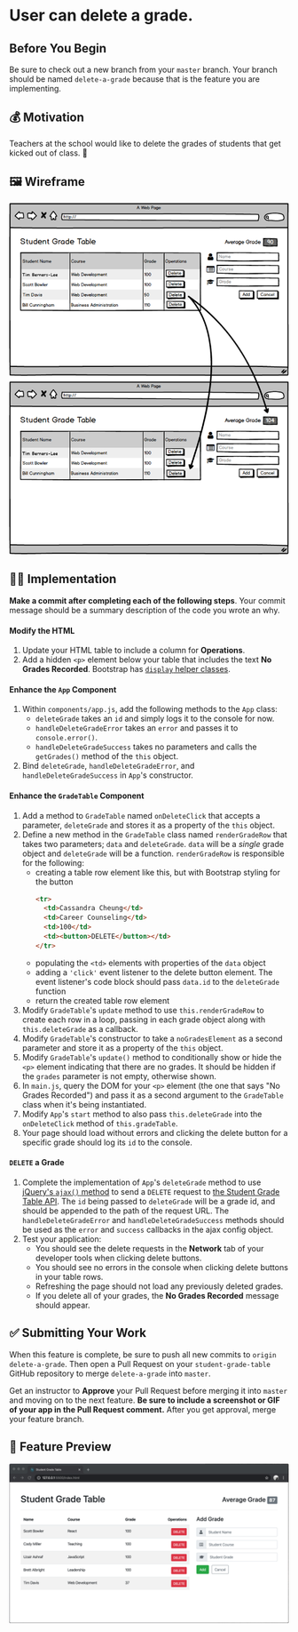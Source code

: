 # User can delete a grade.

## Before You Begin

Be sure to check out a new branch from your `master` branch. Your branch should be named `delete-a-grade` because that is the feature you are implementing.

## 💰 Motivation

Teachers at the school would like to delete the grades of students that get kicked out of class. 👢

## 🖼 Wireframe

<p align="middle">
  <img src="images/delete-a-grade-wireframe.png">
</p>

## 👷‍♀ Implementation

**Make a commit after completing each of the following steps**. Your commit message should be a summary description of the code you wrote an why.

#### Modify the HTML

1. Update your HTML table to include a column for **Operations**.
1. Add a hidden `<p>` element below your table that includes the text **No Grades Recorded**. Bootstrap has [`display` helper classes](https://getbootstrap.com/docs/4.4/utilities/display/#hiding-elements).

#### Enhance the `App` Component

1. Within `components/app.js`, add the following methods to the `App` class:
    - `deleteGrade` takes an `id` and simply logs it to the console for now.
    - `handleDeleteGradeError` takes an `error` and passes it to `console.error()`.
    - `handleDeleteGradeSuccess` takes no parameters and calls the `getGrades()` method of the `this` object.
1. Bind `deleteGrade`, `handleDeleteGradeError`, and `handleDeleteGradeSuccess` in `App`'s constructor.

#### Enhance the `GradeTable` Component

1. Add a method to `GradeTable` named `onDeleteClick` that accepts a parameter, `deleteGrade` and stores it as a property of the `this` object.
1. Define a new method in the `GradeTable` class named `renderGradeRow` that takes two parameters; `data` and `deleteGrade`. `data` will be a _single_ grade object and `deleteGrade` will be a function. `renderGradeRow` is responsible for the following:
    - creating a table row element like this, but with Bootstrap styling for the button
      ```html
      <tr>
        <td>Cassandra Cheung</td>
        <td>Career Counseling</td>
        <td>100</td>
        <td><button>DELETE</button></td>
      </tr>
      ```
    - populating the `<td>` elements with properties of the `data` object
    - adding a `'click'` event listener to the delete button element. The event listener's code block should pass `data.id` to the `deleteGrade` function
    - return the created table row element
1. Modify `GradeTable`'s `update` method to use `this.renderGradeRow` to create each row in a loop, passing in each grade object along with `this.deleteGrade` as a callback.
1. Modify `GradeTable`'s constructor to take a `noGradesElement` as a second parameter and store it as a property of the `this` object.
1. Modify `GradeTable`'s `update()` method to conditionally show or hide the `<p>` element indicating that there are no grades. It should be hidden if the `grades` parameter is not empty, otherwise shown.
1. In `main.js`, query the DOM for your `<p>` element (the one that says "No Grades Recorded") and pass it as a second argument to the `GradeTable` class when it's being instantiated.
1. Modify `App`'s `start` method to also pass `this.deleteGrade` into the `onDeleteClick` method of `this.gradeTable`.
1. Your page should load without errors and clicking the delete button for a specific grade should log its `id` to the console.

#### `DELETE` a Grade

1. Complete the implementation of `App`'s `deleteGrade` method to use [jQuery's `ajax()` method](https://api.jquery.com/jquery.ajax/#jQuery-ajax-settings) to send a `DELETE` request to [the Student Grade Table API](https://github.com/Learning-Fuze/sgt_api#delete-an-existing-grade). The `id` being passed to `deleteGrade` will be a grade id, and should be appended to the path of the request URL. The `handleDeleteGradeError` and `handleDeleteGradeSuccess` methods should be used as the `error` and `success` callbacks in the ajax config object.
1. Test your application:
    - You should see the delete requests in the **Network** tab of your developer tools when clicking delete buttons.
    - You should see no errors in the console when clicking delete buttons in your table rows.
    - Refreshing the page should not load any previously deleted grades.
    - If you delete all of your grades, the **No Grades Recorded** message should appear.

## ✅ Submitting Your Work

When this feature is complete, be sure to push all new commits to `origin delete-a-grade`. Then open a Pull Request on your `student-grade-table` GitHub repository to merge `delete-a-grade` into `master`.

Get an instructor to **Approve** your Pull Request before merging it into `master` and moving on to the next feature. **Be sure to include a screenshot or GIF of your app in the Pull Request comment.** After you get approval, merge your feature branch.

## 🏅 Feature Preview

<p align="middle">
  <img src="images/delete-a-grade.png">
</p>
